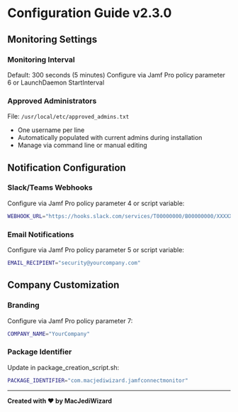 # Configuration Guide v2.3.0

## Monitoring Settings

### Monitoring Interval
Default: 300 seconds (5 minutes)
Configure via Jamf Pro policy parameter 6 or LaunchDaemon StartInterval

### Approved Administrators
File: `/usr/local/etc/approved_admins.txt`
- One username per line
- Automatically populated with current admins during installation
- Manage via command line or manual editing

## Notification Configuration

### Slack/Teams Webhooks
Configure via Jamf Pro policy parameter 4 or script variable:
```bash
WEBHOOK_URL="https://hooks.slack.com/services/T00000000/B00000000/XXXXXXXX"
```

### Email Notifications  
Configure via Jamf Pro policy parameter 5 or script variable:
```bash
EMAIL_RECIPIENT="security@yourcompany.com"
```

## Company Customization

### Branding
Configure via Jamf Pro policy parameter 7:
```bash
COMPANY_NAME="YourCompany"
```

### Package Identifier
Update in package_creation_script.sh:
```bash
PACKAGE_IDENTIFIER="com.macjediwizard.jamfconnectmonitor"
```

---

**Created with ❤️ by MacJediWizard**
